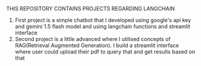 THIS REPOSITORY CONTAINS PROJECTS REGARDING LANGCHAIN 

1. First project is a simple chatbot that I developed using google's api key and gemini 1.5 flash model and using langchain functions and streamlit interface
2. Second project is a little advanced where I utilised concepts of RAG(Retrieval Augmented Generation). I build a streamlit interface where user could upload their pdf to query that and get results based on that
   
